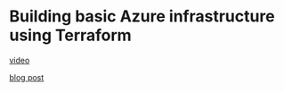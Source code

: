 # Building basic Azure infrastructure using Terraform

[video](https://www.youtube.com/watch?v=PNDSjqsBdmw)

[blog post](https://devstarops.com/blog/blogs/dev/2022/8/building-basic-azure-infrastructure-using-terraform)
